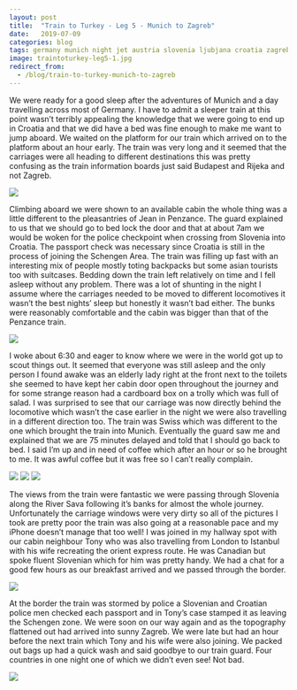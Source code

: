 ```yaml
---
layout: post
title:  "Train to Turkey - Leg 5 - Munich to Zagreb"
date:   2019-07-09
categories: blog
tags: germany munich night jet austria slovenia ljubjana croatia zagreb sleeper traintoturkey owen trains rail travel
image: traintoturkey-leg5-1.jpg
redirect_from:
  - /blog/train-to-turkey-munich-to-zagreb
---
```


We were ready for a good sleep after the adventures of Munich and a day travelling across most of Germany. I have to admit a sleeper train at this point wasn’t terribly appealing the knowledge that we were going to end up in Croatia and that we did have a bed was fine enough to make me want to jump aboard. We waited on the platform for our train which arrived on to the platform about an hour early. The train was very long and it seemed that the carriages were all heading to different destinations this was pretty confusing as the train information boards just said Budapest and Rijeka and not Zagreb.

![][traintoturkey-leg5-2]

Climbing aboard we were shown to an available cabin the whole thing was a little different to the pleasantries of Jean in Penzance. The guard explained to us that we should go to bed lock the door and that at about 7am we would be woken for the police checkpoint when crossing from Slovenia into Croatia. The passport check was necessary since Croatia is still in the process of joining the Schengen Area. The train was filling up fast with an interesting mix of people mostly toting backpacks but some asian tourists too with suitcases. Bedding down the train left relatively on time and I fell asleep without any problem. There was a lot of shunting in the night I assume where the carriages needed to be moved to different locomotives it wasn’t the best nights’ sleep but honestly it wasn’t bad either. The bunks were reasonably comfortable and the cabin was bigger than that of the Penzance train.

![][traintoturkey-leg5-3]

I woke about 6:30 and eager to know where we were in the world got up to scout things out. It seemed that everyone was still asleep and the only person I found awake was an elderly lady right at the front next to the toilets she seemed to have kept her cabin door open throughout the journey and for some strange reason had a cardboard box on a trolly which was full of salad. I was surprised to see that our carriage was now directly behind the locomotive which wasn’t the case earlier in the night we were also travelling in a different direction too. The train was Swiss which was different to the one which brought the train into Munich. Eventually the guard saw me and explained that we are 75 minutes delayed and told that I should go back to bed. I said I’m up and in need of coffee which after an hour or so he brought to me. It was awful coffee but it was free so I can’t really complain.

![][traintoturkey-leg5-4]
![][traintoturkey-leg5-5]
![][traintoturkey-leg5-6]

The views from the train were fantastic we were passing through Slovenia along the River Sava following it’s banks for almost the whole journey. Unfortunately the carriage windows were very dirty so all of the pictures I took are pretty poor the train was also going at a reasonable pace and my iPhone doesn’t manage that too well! I was joined in my hallway spot with our cabin neighbour Tony who was also travelling from London to Istanbul with his wife recreating the orient express route. He was Canadian but spoke fluent Slovenian which for him was pretty handy. We had a chat for a good few hours as our breakfast arrived and we passed through the border.

![][traintoturkey-leg5-7]

At the border the train was stormed by police a Slovenian and Croatian police men checked each passport and in Tony’s case stamped it as leaving the Schengen zone. We were soon on our way again and as the topography flattened out had arrived into sunny Zagreb. We were late but had an hour before the next train which Tony and his wife were also joining. We packed out bags up had a quick wash and said goodbye to our train guard. Four countries in one night one of which we didn’t even see! Not bad.

![][traintoturkey-leg5-8]

[traintoturkey-leg5-1]: /assets/img/traintoturkey-leg5-1.jpg
[traintoturkey-leg5-2]: /assets/img/traintoturkey-leg5-2.jpg
[traintoturkey-leg5-3]: /assets/img/traintoturkey-leg5-3.jpg
[traintoturkey-leg5-4]: /assets/img/traintoturkey-leg5-4.jpg
[traintoturkey-leg5-5]: /assets/img/traintoturkey-leg5-5.jpg
[traintoturkey-leg5-6]: /assets/img/traintoturkey-leg5-6.jpg
[traintoturkey-leg5-7]: /assets/img/traintoturkey-leg5-7.jpg
[traintoturkey-leg5-8]: /assets/img/traintoturkey-leg5-8.jpg